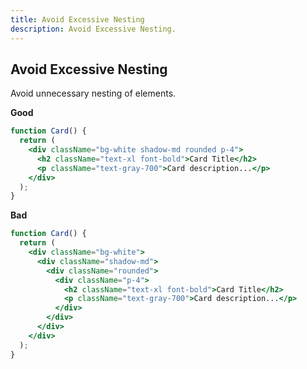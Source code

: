 ```yaml
---
title: Avoid Excessive Nesting
description: Avoid Excessive Nesting.
---
```



## Avoid Excessive Nesting

Avoid unnecessary nesting of elements.


**Good**
```jsx
function Card() {
  return (
    <div className="bg-white shadow-md rounded p-4">
      <h2 className="text-xl font-bold">Card Title</h2>
      <p className="text-gray-700">Card description...</p>
    </div>
  );
}
```

**Bad**
```jsx
function Card() {
  return (
    <div className="bg-white">
      <div className="shadow-md">
        <div className="rounded">
          <div className="p-4">
            <h2 className="text-xl font-bold">Card Title</h2>
            <p className="text-gray-700">Card description...</p>
          </div>
        </div>
      </div>
    </div>
  );
}

```
